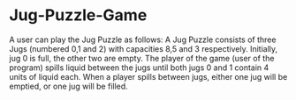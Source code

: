 # Jug-Puzzle-Game
A user can play the Jug Puzzle as follows: A Jug Puzzle consists of three Jugs (numbered 0,1 and 2) with capacities 8,5 and 3 respectively. Initially, jug 0 is full, the other two are empty. The player of the game (user of the program) spills liquid between the jugs until both jugs 0 and 1 contain 4 units of liquid each. When a player spills between jugs, either one jug will be emptied, or one jug will be filled.
